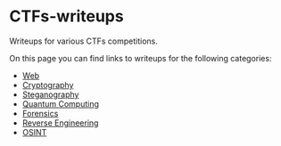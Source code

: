 # CTFs-writeups
Writeups for various CTFs competitions.

On this page you can find links to writeups for the following categories:
- [Web](#web)
- [Cryptography](#cryptography)
- [Steganography](#steganography)
- [Quantum Computing](#quantum)
- [Forensics](#forensics)
- [Reverse Engineering](#reverse)
- [OSINT](#osint)